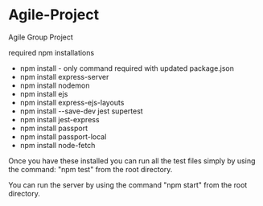 # Agile-Project
Agile Group Project

required npm installations
- npm install - only command required with updated package.json
- npm install express-server
- npm install nodemon
- npm install ejs
- npm install express-ejs-layouts
- npm install --save-dev jest supertest
- npm install jest-express
- npm install passport
- npm install passport-local
- npm install node-fetch

Once you have these installed you can run all the test files simply by using the command: "npm test" from the root directory.

You can run the server by using the command "npm start" from the root directory.
